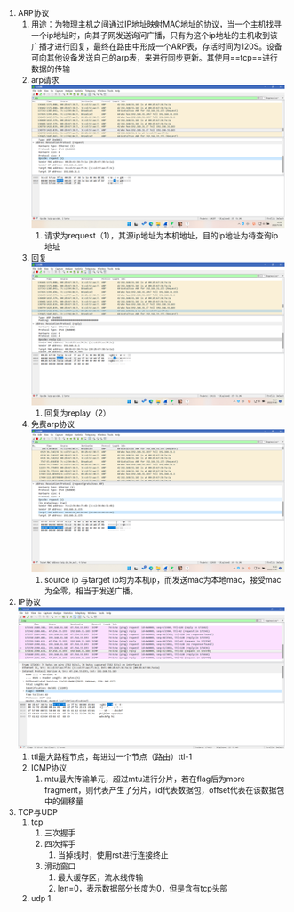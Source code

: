 1. ARP协议
   1. 用途：为物理主机之间通过IP地址映射MAC地址的协议，当一个主机找寻一个ip地址时，向其子网发送询问广播，只有为这个ip地址的主机收到该广播才进行回复，最终在路由中形成一个ARP表，存活时间为120S。设备可向其他设备发送自己的arp表，来进行同步更新。其使用==tcp==进行数据的传输
   2. arp请求![image-20221130103345113](res/06.ARP协议/image-20221130103345113.png)
      1. 请求为request（1），其源ip地址为本机地址，目的ip地址为待查询ip地址
   3. 回复![image-20221130103449194](res/06.ARP协议/image-20221130103449194.png)
      1. 回复为replay（2）
   4. 免费arp协议![image-20221130103544243](res/06.ARP协议/image-20221130103544243.png)
      1. source ip 与target ip均为本机ip，而发送mac为本地mac，接受mac为全零，相当于发送广播。
2. IP协议![image-20221130104516413](res/06.ARP协议/image-20221130104516413.png)
   1. ttl最大路程节点，每进过一个节点（路由）ttl-1
   2. ICMP协议
      1. mtu最大传输单元，超过mtu进行分片，若在flag后为more fragment，则代表产生了分片，id代表数据包，offset代表在该数据包中的偏移量
3. TCP与UDP
   1. tcp
      1. 三次握手
      2. 四次挥手
         1. 当掉线时，使用rst进行连接终止
      3. 滑动窗口
         1. 最大缓存区，流水线传输
         2. len=0，表示数据部分长度为0，但是含有tcp头部
   2. udp
      1. 